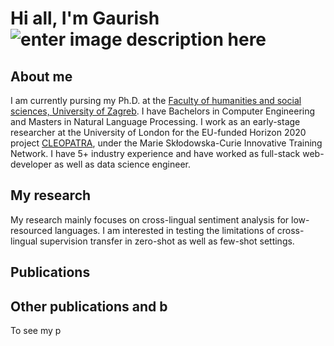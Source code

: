 # Hi all, I'm Gaurish ![enter image description here](https://twemoji.maxcdn.com/2/72x72/1f44b.png)
## About me
I am currently pursing my Ph.D. at the [Faculty of humanities and social sciences, University of Zagreb](https://web2020.ffzg.unizg.hr/). I have Bachelors in Computer Engineering and Masters in Natural Language Processing. I work as an early-stage researcher at the University of London for the EU-funded Horizon 2020 project [CLEOPATRA](http://cleopatra-project.eu/), under the Marie Skłodowska-Curie Innovative Training Network. I have 5+ industry experience and have worked as full-stack web-developer as well as data science engineer. 

## My research
My research mainly focuses on cross-lingual sentiment analysis for low-resourced languages. I am interested in testing the limitations of cross-lingual supervision transfer in zero-shot as well as few-shot settings. 

## Publications

## Other publications and b
To see my p

<!--stackedit_data:
eyJoaXN0b3J5IjpbMTk5MTA0Mzc4MywtMTgyNTIwMTc3XX0=
-->